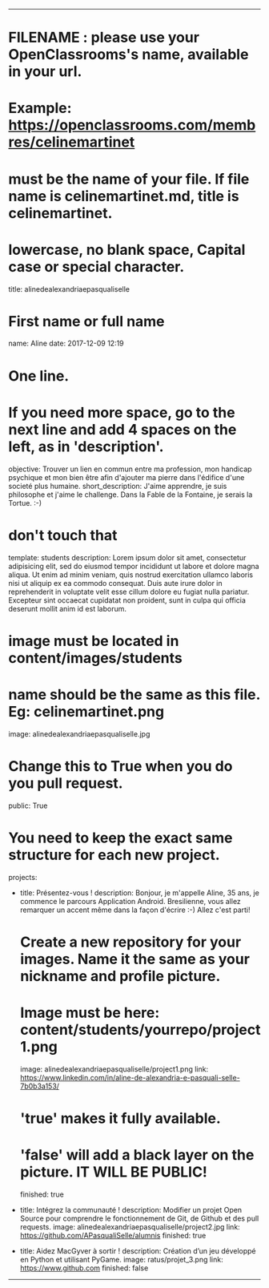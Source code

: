 ---

# FILENAME : please use your OpenClassrooms's name, available in your url.
# Example: https://openclassrooms.com/membres/celinemartinet
# must be the name of your file. If file name is celinemartinet.md, title is celinemartinet.
# lowercase, no blank space, Capital case or special character.
title: alinedealexandriaepasqualiselle

# First name or full name
name: Aline
date: 2017-12-09 12:19

# One line.
# If you need more space, go to the next line and add 4 spaces on the left, as in 'description'.
objective:
    Trouver un lien en commun entre ma profession, mon handicap psychique et mon bien être afin d'ajouter ma pierre dans l'édifice
    d'une societé plus humaine. 
short_description: J'aime apprendre, je suis philosophe et j'aime le challenge. Dans la Fable de la Fontaine, je serais la Tortue. :-)

# don't touch that
template: students
description:
    Lorem ipsum dolor sit amet, consectetur adipisicing elit, sed do eiusmod
    tempor incididunt ut labore et dolore magna aliqua. Ut enim ad minim veniam,
    quis nostrud exercitation ullamco laboris nisi ut aliquip ex ea commodo
    consequat. Duis aute irure dolor in reprehenderit in voluptate velit esse
    cillum dolore eu fugiat nulla pariatur. Excepteur sint occaecat cupidatat non
    proident, sunt in culpa qui officia deserunt mollit anim id est laborum.

# image must be located in content/images/students
# name should be the same as this file. Eg: celinemartinet.png
image: alinedealexandriaepasqualiselle.jpg

# Change this to True when you do you pull request.
public: True

# You need to keep the exact same structure for each new project.
projects:
  - title: Présentez-vous !
    description: Bonjour, je m'appelle Aline, 35 ans,
     je commence le parcours Application Android.
     Bresilienne, vous allez remarquer un accent
     même dans la façon d'écrire :-)
     Allez c'est parti!
     
    
    # Create a new repository for your images. Name it the same as your nickname and profile picture.
    # Image must be here: content/students/yourrepo/project1.png
    image: alinedealexandriaepasqualiselle/project1.png
    link: https://www.linkedin.com/in/aline-de-alexandria-e-pasquali-selle-7b0b3a153/
    # 'true' makes it fully available.
    # 'false' will add a black layer on the picture. IT WILL BE PUBLIC!
    finished: true
  - title: Intégrez la communauté !
    description: Modifier un projet Open Source pour comprendre le fonctionnement de Git, de Github et des pull requests. 
    image: alinedealexandriaepasqualiselle/project2.jpg
    link: https://github.com/APasqualiSelle/alumnis
    finished: true
  - title: Aidez MacGyver à sortir !
    description: Création d’un jeu développé en Python et utilisant PyGame.
    image: ratus/projet_3.png
    link: https://www.github.com
    finished: false
---